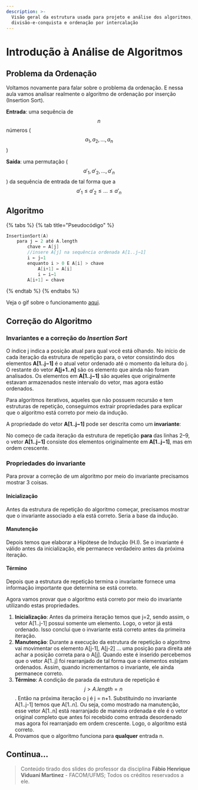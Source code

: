 ```yaml
---
description: >-
  Visão geral da estrutura usada para projeto e análise dos algoritmos,
  divisão-e-conquista e ordenação por intercalação
---
```


# Introdução à Análise de Algoritmos

## Problema da Ordenação

Voltamos novamente para falar sobre o problema da ordenação. E nessa aula vamos analisar realmente o algoritmo de ordenação por inserção \(Insertion Sort\).

**Entrada**: uma sequência de $$n$$ números \( $$a_1, a_2, . . . , a_n$$ \)

**Saída**: uma permutação \( $$a'_1, a'_2, . . . , a'_n$$ \) da sequência de entrada de tal forma que a $$a'_1 \leq a'_2 \leq . . . \leq a'_n$$

## Algoritmo

{% tabs %}
{% tab title="Pseudocódigo" %}
```c
InsertionSort(A)
    para j ← 2 até A.length
        chave ← A[j]
        //insere A[j] na sequência ordenada A[1..j−1]
        i ← j−1
        enquanto i > 0 E A[i] > chave
            A[i+1] ← A[i]
            i ← i−1
        A[i+1] ← chave
```
{% endtab %}
{% endtabs %}

Veja o gif sobre o funcionamento [aqui](https://upload.wikimedia.org/wikipedia/commons/thumb/0/0f/Insertion-sort-example-300px.gif/220px-Insertion-sort-example-300px.gif).

## Correção do Algoritmo

### Invariantes e a correção do _Insertion Sort_

O índice j indica a posição atual para qual você está olhando. No início de cada iteração da estrutura de repetição para, o vetor consistindo dos elementos **A\[1..j−1\]** é o atual vetor ordenado até o momento da leitura do j. O restante do vetor **A\[j+1..n\]** são os elemento que ainda não foram analisados. Os elementos em **A\[1..j−1\]** são aqueles que originalmente estavam armazenados neste intervalo do vetor, mas agora estão ordenados.

Para algoritmos iterativos, aqueles que não possuem recursão e tem estruturas de repetição, conseguimos extrair propriedades para explicar que o algoritmo está correto por meio da indução.

A  propriedade do vetor **A\[1..j−1\]** pode ser descrita como um **invariante**: 

No começo de cada iteração da estrutura de repetição **para** das linhas 2–9, o vetor **A\[1..j−1\]** consiste dos elementos originalmente em **A\[1..j−1\]**, mas em ordem crescente.

### Propriedades do invariante

Para provar a correção de um algoritmo por meio do invariante precisamos mostrar 3 coisas.

#### Inicialização

Antes da estrutura de repetição do algoritmo começar, precisamos mostrar que o invariante associado a ela está correto. Seria a base da indução.

#### Manutenção

Depois temos que elaborar a Hipótese de Indução \(H.I\). Se o invariante é válido antes da inicialização, ele permanece verdadeiro antes da próxima iteração.

#### Término

Depois que a estrutura de repetição termina o invariante fornece uma informação importante que determina se está correto.

Agora vamos provar que o algoritmo está correto por meio do invariante utilizando estas propriedades.

1. **Inicialização**: Antes da primeira iteração temos que j=2, sendo assim, o vetor A\[1..j-1\] possui somente um elemento. Logo, o vetor já está ordenado. Isso conclui que o invariante está correto antes da primeira iteração.
2. **Manutenção**: Durante a execução da estrutura de repetição o algoritmo vai movimentar os elemento A\[j-1\], A\[j-2\] ... uma posição para direita até achar a posição correta para o A\[j\]. Quando este é inserido percebemos que o vetor A\[1..j\] foi rearranjado de tal forma que o elementos estejam ordenados. Assim, quando incrementamos o invariante, ele ainda permanece correto.
3. **Término**: A condição de parada da estrutura de repetição é $$ j > A.length = n$$ . Então na próxima iteração o j é j = n+1. Substituindo no invariante A\[1..j-1\] temos que A\[1..n\]. Ou seja, como mostrado na manutenção, esse vetor A\[1..n\] está rearranjado de maneira ordenada e ele é o vetor original completo que antes foi recebido como entrada desordenado mas agora foi rearranjado em ordem crescente. Logo, o algoritmo está correto.
4. Provamos que o algoritmo funciona para **qualquer** entrada n. 

## Continua...



> Conteúdo tirado dos slides do professor da disciplina **Fábio Henrique Viduani Martinez** - FACOM/UFMS; Todos os créditos reservados a ele.



